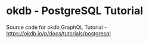 # okdb - PostgreSQL Tutorial

Source code for okdb GraphQL Tutorial - https://okdb.io/p/docs/tutorials/postgresql
